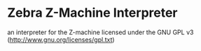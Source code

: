 Zebra Z-Machine Interpreter
===========================

an interpreter for the Z-machine
licensed under the GNU GPL v3 (http://www.gnu.org/licenses/gpl.txt)